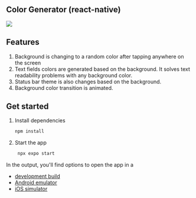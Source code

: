 ## Color Generator (react-native)

![](screenshots/example.gif)

## Features

1. Background is changing to a random color after tapping anywhere on the screen
2. Text fields colors are generated based on the background. It solves text readability problems with any background color.
3. Status bar theme is also changes based on the background.
4. Background color transition is animated.

## Get started

1. Install dependencies

   ```bash
   npm install
   ```

2. Start the app

   ```bash
    npx expo start
   ```

In the output, you'll find options to open the app in a

- [development build](https://docs.expo.dev/develop/development-builds/introduction/)
- [Android emulator](https://docs.expo.dev/workflow/android-studio-emulator/)
- [iOS simulator](https://docs.expo.dev/workflow/ios-simulator/)
